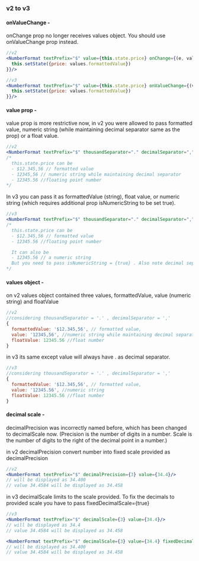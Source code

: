 ### v2 to v3

#### onValueChange -
onChange prop no longer receives values object. You should use onValueChange prop instead.

```jsx
//v2
<NumberFormat textPrefix="$" value={this.state.price} onChange={(e, values) => {
  this.setState({price: values.formattedValue})
}}/>
```

```jsx
//v3
<NumberFormat textPrefix="$" value={this.state.price} onValueChange={(values) => {
  this.setState({price: values.formattedValue})
}}/>
```

#### value prop -
value prop is more restrictive now, in v2 you were allowed to pass formatted value, numeric string (while maintaining decimal separator same as the prop) or a float value.


```jsx
//v2
<NumberFormat textPrefix="$" thousandSeparator="." decimalSeparator="," value={this.state.price}/>
/*
  this.state.price can be
  - $12.345,56 // formatted value
  - 12345,56 // numeric string while maintaining decimal separator
  - 12345.56 //floating point number
*/  
```

In v3 you can pass it as formattedValue (string), float value, or numeric string (which requires additional prop isNumericString to be set true).

```jsx
//v3
<NumberFormat textPrefix="$" thousandSeparator="." decimalSeparator=","  value={this.state.price}/>
/*
  this.state.price can be
  - $12.345,56 // formatted value
  - 12345.56 //floating point number

  It can also be
  - 12345.56 // a numeric string
  But you need to pass isNumericString = {true} . Also note decimal separator will always be . here.
*/  
```

#### values object -
on v2 values object contained three values, formattedValue, value (numeric string) and floatValue

```js
//v2
//considering thousandSeparator = '.' , decimalSeparator = ','
{
  formattedValue: '$12.345,56', // formatted value,
  value: '12345,56', //numeric string while maintaining decimal separator
  floatValue: 12345.56 //float number
}
```

in v3 its same except value will always have . as decimal separator.
```js
//v3
//considering thousandSeparator = '.' , decimalSeparator = ','
{
  formattedValue: '$12.345,56', // formatted value,
  value: '12345.56', //numeric string
  floatValue: 12345.56 //float number
}
```

#### decimal scale -
decimalPrecision was incorrectly named before, which has been changed to decimalScale now. (Precision is the number of digits in a number. Scale is the number of digits to the right of the decimal point in a number.)

in v2 decimalPrecision convert number into fixed scale provided as decimalPrecision

```jsx
//v2
<NumberFormat textPrefix="$" decimalPrecision={3} value={34.4}/>
// will be displayed as 34.400
// value 34.4584 will be displayed as 34.458
```

in v3 decimalScale limits to the scale provided. To fix the decimals to provided scale you have to pass fixedDecimalScale={true}

```jsx
//v3
<NumberFormat textPrefix="$" decimalScale={3} value={34.4}/>
// will be displayed as 34.4
// value 34.4584 will be displayed as 34.458

<NumberFormat textPrefix="$" decimalScale={3} value={34.4} fixedDecimalScale={true}/>
// will be displayed as 34.400
// value 34.4584 will be displayed as 34.458
```
